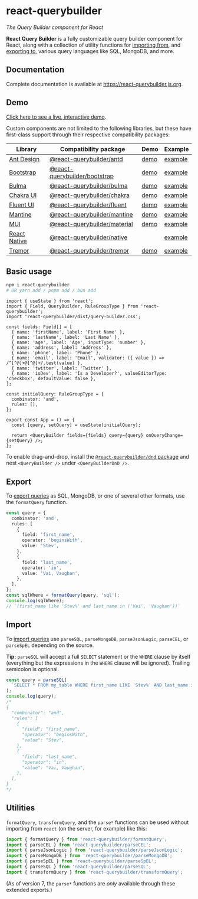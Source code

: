 # react-querybuilder

_The Query Builder component for React_

**React Query Builder** is a fully customizable query builder component for React, along with a collection of utility functions for [importing from](#import), and [exporting to](#export), various query languages like SQL, MongoDB, and more.

<!-- ![Screenshot](../../_assets/screenshot.png) -->

## Documentation

Complete documentation is available at https://react-querybuilder.js.org.

## Demo

[Click here to see a live, interactive demo](https://react-querybuilder.js.org/demo).

Custom components are not limited to the following libraries, but these have first-class support through their respective compatibility packages:

| Library                                            | Compatibility package                                                                        | Demo                                                     | Example                                                                                                               |
| -------------------------------------------------- | -------------------------------------------------------------------------------------------- | -------------------------------------------------------- | --------------------------------------------------------------------------------------------------------------------- |
| [Ant Design](https://ant.design/)                  | [@react-querybuilder/antd](https://www.npmjs.com/package/@react-querybuilder/antd)           | [demo](https://react-querybuilder.js.org/demo/antd)      | [example](https://codesandbox.io/p/sandbox/github/react-querybuilder/react-querybuilder/tree/main/examples/antd)      |
| [Bootstrap](https://getbootstrap.com/)             | [@react-querybuilder/bootstrap](https://www.npmjs.com/package/@react-querybuilder/bootstrap) | [demo](https://react-querybuilder.js.org/demo/bootstrap) | [example](https://codesandbox.io/p/sandbox/github/react-querybuilder/react-querybuilder/tree/main/examples/bootstrap) |
| [Bulma](https://bulma.io/)                         | [@react-querybuilder/bulma](https://www.npmjs.com/package/@react-querybuilder/bulma)         | [demo](https://react-querybuilder.js.org/demo/bulma)     | [example](https://codesandbox.io/p/sandbox/github/react-querybuilder/react-querybuilder/tree/main/examples/bulma)     |
| [Chakra UI](https://chakra-ui.com/)                | [@react-querybuilder/chakra](https://www.npmjs.com/package/@react-querybuilder/chakra)       | [demo](https://react-querybuilder.js.org/demo/chakra)    | [example](https://codesandbox.io/p/sandbox/github/react-querybuilder/react-querybuilder/tree/main/examples/chakra)    |
| [Fluent UI](https://github.com/microsoft/fluentui) | [@react-querybuilder/fluent](https://www.npmjs.com/package/@react-querybuilder/fluent)       | [demo](https://react-querybuilder.js.org/demo/fluent)    | [example](https://codesandbox.io/p/sandbox/github/react-querybuilder/react-querybuilder/tree/main/examples/fluent)    |
| [Mantine](https://mantine.dev/)                    | [@react-querybuilder/mantine](https://www.npmjs.com/package/@react-querybuilder/mantine)     | [demo](https://react-querybuilder.js.org/demo/mantine)   | [example](https://codesandbox.io/p/sandbox/github/react-querybuilder/react-querybuilder/tree/main/examples/mantine)   |
| [MUI](https://mui.com/)                            | [@react-querybuilder/material](https://www.npmjs.com/package/@react-querybuilder/material)   | [demo](https://react-querybuilder.js.org/demo/material)  | [example](https://codesandbox.io/p/sandbox/github/react-querybuilder/react-querybuilder/tree/main/examples/material)  |
| [React Native](https://reactnative.dev/)           | [@react-querybuilder/native](https://www.npmjs.com/package/@react-querybuilder/native)       |                                                          | [example](https://codesandbox.io/p/sandbox/github/react-querybuilder/react-querybuilder/tree/main/examples/native)    |
| [Tremor](https://www.tremor.so/)                   | [@react-querybuilder/tremor](https://www.npmjs.com/package/@react-querybuilder/tremor)       | [demo](https://react-querybuilder.js.org/demo/tremor)    | [example](https://codesandbox.io/p/sandbox/github/react-querybuilder/react-querybuilder/tree/main/examples/tremor)    |

## Basic usage

```bash
npm i react-querybuilder
# OR yarn add / pnpm add / bun add
```

```tsx
import { useState } from 'react';
import { Field, QueryBuilder, RuleGroupType } from 'react-querybuilder';
import 'react-querybuilder/dist/query-builder.css';

const fields: Field[] = [
  { name: 'firstName', label: 'First Name' },
  { name: 'lastName', label: 'Last Name' },
  { name: 'age', label: 'Age', inputType: 'number' },
  { name: 'address', label: 'Address' },
  { name: 'phone', label: 'Phone' },
  { name: 'email', label: 'Email', validator: ({ value }) => /^[^@]+@[^@]+/.test(value) },
  { name: 'twitter', label: 'Twitter' },
  { name: 'isDev', label: 'Is a Developer?', valueEditorType: 'checkbox', defaultValue: false },
];

const initialQuery: RuleGroupType = {
  combinator: 'and',
  rules: [],
};

export const App = () => {
  const [query, setQuery] = useState(initialQuery);

  return <QueryBuilder fields={fields} query={query} onQueryChange={setQuery} />;
};
```

To enable drag-and-drop, install the [`@react-querybuilder/dnd` package](https://www.npmjs.com/package/@react-querybuilder/dnd) and nest `<QueryBuilder />` under `<QueryBuilderDnD />`.

## Export

To [export queries](https://react-querybuilder.js.org/docs/utils/export) as SQL, MongoDB, or one of several other formats, use the `formatQuery` function.

```ts
const query = {
  combinator: 'and',
  rules: [
    {
      field: 'first_name',
      operator: 'beginsWith',
      value: 'Stev',
    },
    {
      field: 'last_name',
      operator: 'in',
      value: 'Vai, Vaughan',
    },
  ],
};
const sqlWhere = formatQuery(query, 'sql');
console.log(sqlWhere);
// `(first_name like 'Stev%' and last_name in ('Vai', 'Vaughan'))`
```

## Import

To [import queries](https://react-querybuilder.js.org/docs/utils/import) use `parseSQL`, `parseMongoDB`, `parseJsonLogic`, `parseCEL`, or `parseSpEL` depending on the source.

**Tip:** `parseSQL` will accept a full `SELECT` statement or the `WHERE` clause by itself (everything but the expressions in the `WHERE` clause will be ignored). Trailing semicolon is optional.

```ts
const query = parseSQL(
  `SELECT * FROM my_table WHERE first_name LIKE 'Stev%' AND last_name in ('Vai', 'Vaughan')`
);
console.log(query);
/*
{
  "combinator": "and",
  "rules": [
    {
      "field": "first_name",
      "operator": "beginsWith",
      "value": "Stev",
    },
    {
      "field": "last_name",
      "operator": "in",
      "value": "Vai, Vaughan",
    },
  ],
}
*/
```

## Utilities

`formatQuery`, `transformQuery`, and the `parse*` functions can be used without importing from `react` (on the server, for example) like this:

```js
import { formatQuery } from 'react-querybuilder/formatQuery';
import { parseCEL } from 'react-querybuilder/parseCEL';
import { parseJsonLogic } from 'react-querybuilder/parseJsonLogic';
import { parseMongoDB } from 'react-querybuilder/parseMongoDB';
import { parseSpEL } from 'react-querybuilder/parseSpEL';
import { parseSQL } from 'react-querybuilder/parseSQL';
import { transformQuery } from 'react-querybuilder/transformQuery';
```

(As of version 7, the `parse*` functions are _only_ available through these extended exports.)
